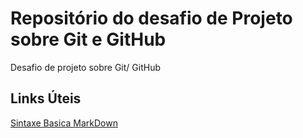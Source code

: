 # Repositório do desafio de Projeto sobre Git e GitHub
Desafio de projeto sobre Git/ GitHub

## Links Úteis
[Sintaxe Basica MarkDown](https://www.markdownguide.org/basic-syntax/)
